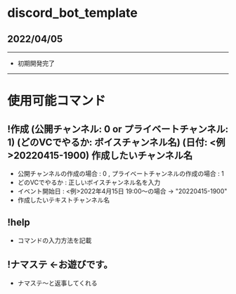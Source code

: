 # discord_bot_template

## 2022/04/05
***
* 初期開発完了
***

# 使用可能コマンド

## !作成 (公開チャンネル: 0 or プライベートチャンネル: 1) (どのVCでやるか: ボイスチャンネル名) (日付: <例>20220415-1900) 作成したいチャンネル名 

* 公開チャンネルの作成の場合 : 0 , プライベートチャンネルの作成の場合 : 1
* どのVCでやるか : 正しいボイスチャンネル名を入力
* イベント開始日 : <例>2022年4月15日 19:00～の場合 → "20220415-1900"
* 作成したいテキストチャンネル名

## !help

* コマンドの入力方法を記載

## !ナマステ ←お遊びです。

* ナマステ～と返事してくれる

